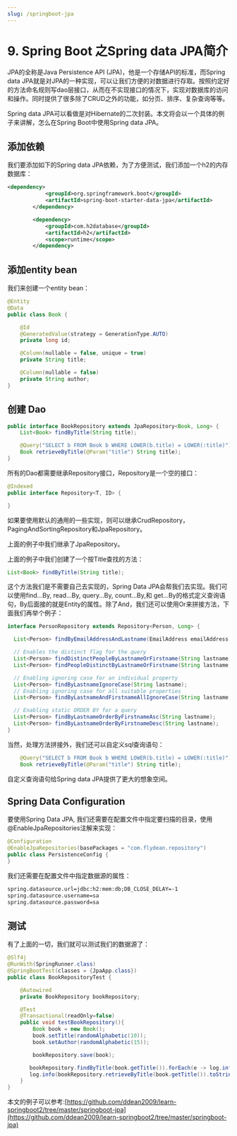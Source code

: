 ```yaml
---
slug: /springboot-jpa
---
```


# 9. Spring Boot 之Spring data JPA简介

JPA的全称是Java Persistence API (JPA)，他是一个存储API的标准，而Spring data JPA就是对JPA的一种实现，可以让我们方便的对数据进行存取。按照约定好的方法命名规则写dao层接口，从而在不实现接口的情况下，实现对数据库的访问和操作。同时提供了很多除了CRUD之外的功能，如分页、排序、复杂查询等等。

Spring data JPA可以看做是对Hibernate的二次封装。本文将会以一个具体的例子来讲解，怎么在Spring Boot中使用Spring data JPA。 

## 添加依赖

我们要添加如下的Spring data JPA依赖，为了方便测试，我们添加一个h2的内存数据库：

~~~xml
<dependency>
            <groupId>org.springframework.boot</groupId>
            <artifactId>spring-boot-starter-data-jpa</artifactId>
        </dependency>

        <dependency>
            <groupId>com.h2database</groupId>
            <artifactId>h2</artifactId>
            <scope>runtime</scope>
        </dependency>
~~~

## 添加entity bean

我们来创建一个entity bean：

~~~java
@Entity
@Data
public class Book {

    @Id
    @GeneratedValue(strategy = GenerationType.AUTO)
    private long id;

    @Column(nullable = false, unique = true)
    private String title;

    @Column(nullable = false)
    private String author;
}
~~~

## 创建 Dao

~~~java
public interface BookRepository extends JpaRepository<Book, Long> {
    List<Book> findByTitle(String title);

    @Query("SELECT b FROM Book b WHERE LOWER(b.title) = LOWER(:title)")
    Book retrieveByTitle(@Param("title") String title);
}
~~~

所有的Dao都需要继承Repository接口，Repository是一个空的接口：

~~~java
@Indexed
public interface Repository<T, ID> {

}
~~~

如果要使用默认的通用的一些实现，则可以继承CrudRepository， PagingAndSortingRepository和JpaRepository。 

上面的例子中我们继承了JpaRepository。 

上面的例子中我们创建了一个按Title查找的方法：

~~~java
List<Book> findByTitle(String title);
~~~

这个方法我们是不需要自己去实现的，Spring Data JPA会帮我们去实现。我们可以使用find…By, read…By, query…By, count…By,和 get…By的格式定义查询语句，By后面接的就是Entity的属性。除了And，我们还可以使用Or来拼接方法，下面我们再举个例子：

~~~java
interface PersonRepository extends Repository<Person, Long> {

  List<Person> findByEmailAddressAndLastname(EmailAddress emailAddress, String lastname);

  // Enables the distinct flag for the query
  List<Person> findDistinctPeopleByLastnameOrFirstname(String lastname, String firstname);
  List<Person> findPeopleDistinctByLastnameOrFirstname(String lastname, String firstname);

  // Enabling ignoring case for an individual property
  List<Person> findByLastnameIgnoreCase(String lastname);
  // Enabling ignoring case for all suitable properties
  List<Person> findByLastnameAndFirstnameAllIgnoreCase(String lastname, String firstname);

  // Enabling static ORDER BY for a query
  List<Person> findByLastnameOrderByFirstnameAsc(String lastname);
  List<Person> findByLastnameOrderByFirstnameDesc(String lastname);
}
~~~

当然，处理方法拼接外，我们还可以自定义sql查询语句：

~~~java
    @Query("SELECT b FROM Book b WHERE LOWER(b.title) = LOWER(:title)")
    Book retrieveByTitle(@Param("title") String title);
~~~

自定义查询语句给Spring data JPA提供了更大的想象空间。

## Spring Data Configuration

要使用Spring Data JPA, 我们还需要在配置文件中指定要扫描的目录，使用@EnableJpaRepositories注解来实现：

~~~java
@Configuration
@EnableJpaRepositories(basePackages = "com.flydean.repository")
public class PersistenceConfig {
}
~~~

我们还需要在配置文件中指定数据源的属性：

~~~txt
spring.datasource.url=jdbc:h2:mem:db;DB_CLOSE_DELAY=-1
spring.datasource.username=sa
spring.datasource.password=sa
~~~

## 测试

有了上面的一切，我们就可以测试我们的数据源了：

~~~java
@Slf4j
@RunWith(SpringRunner.class)
@SpringBootTest(classes = {JpaApp.class})
public class BookRepositoryTest {

    @Autowired
    private BookRepository bookRepository;

    @Test
    @Transactional(readOnly=false)
    public void testBookRepository(){
        Book book = new Book();
        book.setTitle(randomAlphabetic(10));
        book.setAuthor(randomAlphabetic(15));

        bookRepository.save(book);

       bookRepository.findByTitle(book.getTitle()).forEach(e -> log.info(e.toString()));
       log.info(bookRepository.retrieveByTitle(book.getTitle()).toString());
    }
}
~~~

本文的例子可以参考:[https://github.com/ddean2009/learn-springboot2/tree/master/springboot-jpa](https://github.com/ddean2009/learn-springboot2/tree/master/springboot-jpa)





